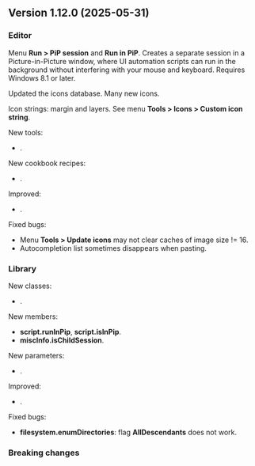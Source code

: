 ## Version 1.12.0 (2025-05-31)

### Editor
Menu **Run > PiP session** and **Run in PiP**. Creates a separate session in a Picture-in-Picture window, where UI automation scripts can run in the background without interfering with your mouse and keyboard. Requires Windows 8.1 or later.

Updated the icons database. Many new icons.

Icon strings: margin and layers. See menu **Tools > Icons > Custom icon string**.

New tools:
- .

New cookbook recipes:
- .

Improved:
- .

Fixed bugs:
- Menu **Tools > Update icons** may not clear caches of image size != 16.
- Autocompletion list sometimes disappears when pasting.

### Library
New classes:
- .

New members:
- **script.runInPip**, **script.isInPip**.
- **miscInfo.isChildSession**.

New parameters:
- .

Improved:
- .

Fixed bugs:
- **filesystem.enumDirectories**: flag **AllDescendants** does not work.

### Breaking changes
